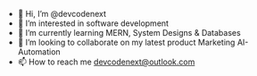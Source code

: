 - 👋 Hi, I’m @devcodenext
- 👀 I’m interested in software development
- 🌱 I’m currently learning MERN, System Designs & Databases
- 💞️ I’m looking to collaborate on my latest product Marketing AI-Automation
- 📫 How to reach me devcodenext@outlook.com

<!---
devcodenext/devcodenext is a ✨ special ✨ repository because its `README.md` (this file) appears on your GitHub profile.
You can click the Preview link to take a look at your changes.
--->
